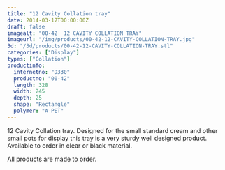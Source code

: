 ```yaml
---
title: "12 Cavity Collation tray"
date: 2014-03-17T00:00:00Z
draft: false
imagealt: "00-42  12 CAVITY COLLATION TRAY"
imageurl: "/img/products/00-42-12-CAVITY-COLLATION-TRAY.jpg"
3d: "/3d/products/00-42-12-CAVITY-COLLATION-TRAY.stl"
categories: ["Display"]
types: ["Collation"]
productinfo:
  internetno: "D330"
  productno: "00-42"
  length: 328
  width: 245
  depth: 25
  shape: "Rectangle"
  polymer: "A-PET"
---
```

12 Cavity Collation tray. Designed for the small standard cream and other small pots for display this tray is a very sturdy well designed product. Available to order in clear or black material.

 

All products are made to order.